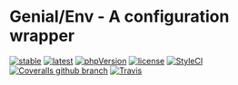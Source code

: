 Genial/Env - A configuration wrapper
====================================
[![stable](https://img.shields.io/badge/stable-v1.0.0-lightgrey.svg?style=flat-square)](https://github.com/Genial-Framework/Env/releases) [![latest](https://img.shields.io/badge/latest-v1.0.0-ff69b4.svg?style=flat-square)](https://github.com/Genial-Framework/Env/releases) [![phpVersion](https://img.shields.io/badge/PHP-%3E%3D%207.0-blue.svg?style=flat-square)](https://secure.php.net/) [![license](https://img.shields.io/badge/license-BSD--3--Clause-orange.svg?style=flat-square)](https://github.com/Genial-Framework/Env/blob/master/LICENSE) [![StyleCI](https://styleci.io/repos/113257729/shield?branch=master)](https://styleci.io/repos/113257729) [![Coveralls github branch](https://img.shields.io/coveralls/github/Genial-Framework/Env/master.svg?style=flat-square)](https://coveralls.io/github/Genial-Framework/Env?branch=master) [![Travis](https://img.shields.io/travis/Genial-Framework/Env.svg?style=flat-square)](https://travis-ci.org/Genial-Framework/Env)  


